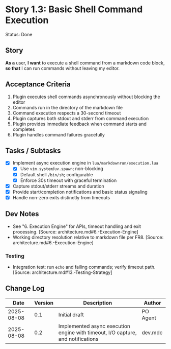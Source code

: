 # Story 1.3: Basic Shell Command Execution

Status: Done

## Story
**As a** user,
**I want** to execute a shell command from a markdown code block,
**so that** I can run commands without leaving my editor.

## Acceptance Criteria
1. Plugin executes shell commands asynchronously without blocking the editor
2. Commands run in the directory of the markdown file
3. Command execution respects a 30-second timeout
4. Plugin captures both stdout and stderr from command execution
5. Plugin provides immediate feedback when command starts and completes
6. Plugin handles command failures gracefully

## Tasks / Subtasks
- [x] Implement async execution engine in `lua/markdownrun/execution.lua`
  - [x] Use `vim.system`/`uv.spawn`; non-blocking
  - [x] Default shell `/bin/sh`; configurable
  - [x] Enforce 30s timeout with graceful termination
- [x] Capture stdout/stderr streams and duration
- [x] Provide start/completion notifications and basic status signaling
- [x] Handle non-zero exits distinctly from timeouts

## Dev Notes
- See "6. Execution Engine" for APIs, timeout handling and exit processing. [Source: architecture.md#6.-Execution-Engine]
- Working directory resolution relative to markdown file per FR8. [Source: architecture.md#6.-Execution-Engine]

### Testing
- Integration test: run `echo` and failing commands; verify timeout path. [Source: architecture.md#13.-Testing-Strategy]

## Change Log
| Date | Version | Description | Author |
|------|---------|-------------|--------|
| 2025-08-08 | 0.1 | Initial draft | PO Agent |
| 2025-08-08 | 0.2 | Implemented async execution engine with timeout, I/O capture, and notifications | dev.mdc |

